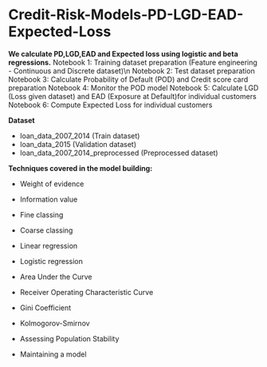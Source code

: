 # Credit-Risk-Models-PD-LGD-EAD-Expected-Loss

**We calculate PD,LGD,EAD and Expected loss using logistic and beta regressions.** 
Notebook 1: Training dataset preparation (Feature engineering - Continuous and Discrete dataset)\n
Notebook 2: Test dataset preparation
Notebook 3: Calculate Probability of Default (POD) and Credit score card preparation
Notebook 4: Monitor the POD model 
Notebook 5: Calculate LGD (Loss given dataset) and EAD (Exposure at Default)for individual customers
Notebook 6: Compute Expected Loss for individual customers

**Dataset**

- loan_data_2007_2014 (Train dataset)
- loan_data_2015 (Validation dataset)
- loan_data_2007_2014_preprocessed (Preprocessed dataset)


**Techniques covered in the model building:**

- Weight of evidence

- Information value

- Fine classing

- Coarse classing

- Linear regression

- Logistic regression

- Area Under the Curve

- Receiver Operating Characteristic Curve

- Gini Coefficient

- Kolmogorov-Smirnov

- Assessing Population Stability

- Maintaining a model
